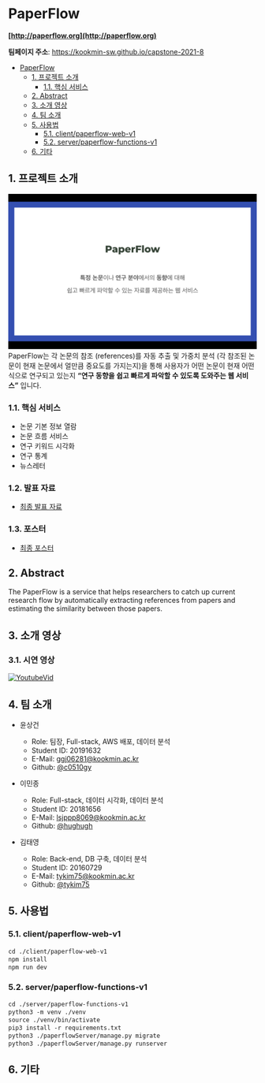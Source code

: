 # PaperFlow

**[http://paperflow.org](http://paperflow.org)**

**팀페이지 주소**: https://kookmin-sw.github.io/capstone-2021-8

- [PaperFlow](#PaperFlow)
  - [1. 프로젝트 소개](#1-프로젝트-소개)
    - [1.1. 핵심 서비스](#11-핵심-서비스)
  - [2. Abstract](#2-Abstract)
  - [3. 소개 영상](#3-소개-영상)
  - [4. 팀 소개](#4-팀-소개)
  - [5. 사용법](#5-사용법)
    - [5.1. client/paperflow-web-v1](#51-client/paperflow-web-v1)
    - [5.2. server/paperflow-functions-v1](#52-server/paperflow-functions-v1)
  - [6. 기타](#6-기타)

## 1. 프로젝트 소개

![intro image](images/intro.png)
PaperFlow는 각 논문의 참조 (references)를 자동 추출 및 가중치 분석 (각 참조된 논문이 현재 논문에서 얼만큼 중요도를 가지는지)을 통해 사용자가 어떤 논문이 현재 어떤 식으로 연구되고 있는지 **“연구 동향을 쉽고 빠르게 파악할 수 있도록 도와주는 웹 서비스”** 입니다.

### 1.1. 핵심 서비스

- 논문 기본 정보 열람
- 논문 흐름 서비스
- 연구 키워드 시각화
- 연구 통계
- 뉴스레터

### 1.2. 발표 자료

- [최종 발표 자료](https://github.com/kookmin-sw/capstone-2021-8/blob/master/docs/%EC%B5%9C%EC%A2%85%20%EB%B0%9C%ED%91%9C_team8.pdf)

### 1.3. 포스터

- [최종 포스터](https://github.com/kookmin-sw/capstone-2021-8/blob/master/docs/%ED%8F%AC%EC%8A%A4%ED%84%B0.pdf)

## 2. Abstract

The PaperFlow is a service that helps researchers to catch up current research flow by automatically extracting references from papers and estimating the similarity between those papers.

## 3. 소개 영상

### 3.1. 시연 영상

[![YoutubeVid](http://img.youtube.com/vi/wibfS6SR_P0/0.jpg)](http://www.youtube.com/watch?v=wibfS6SR_P0)

## 4. 팀 소개

- 윤상건

  - Role: 팀장, Full-stack, AWS 배포, 데이터 분석
  - Student ID: 20191632
  - E-Mail: ggj06281@kookmin.ac.kr
  - Github: [@c0510gy](https://github.com/c0510gy)

- 이민종

  - Role: Full-stack, 데이터 시각화, 데이터 분석
  - Student ID: 20181656
  - E-Mail: lsjppp8069@kookmin.ac.kr
  - Github: [@hughugh](https://github.com/hughugh)

- 김태영

  - Role: Back-end, DB 구축, 데이터 분석
  - Student ID: 20160729
  - E-Mail: tykim75@kookmin.ac.kr
  - Github: [@tykim75](https://github.com/tykim75)

## 5. 사용법

### 5.1. client/paperflow-web-v1

```
cd ./client/paperflow-web-v1
npm install
npm run dev
```

### 5.2. server/paperflow-functions-v1

```
cd ./server/paperflow-functions-v1
python3 -m venv ./venv
source ./venv/bin/activate
pip3 install -r requirements.txt
python3 ./paperflowServer/manage.py migrate
python3 ./paperflowServer/manage.py runserver
```

## 6. 기타

